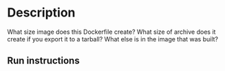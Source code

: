 # Description
What size image does this Dockerfile create?
What size of archive does it create if you export it to a tarball?
What else is in the image that was built?

## Run instructions


